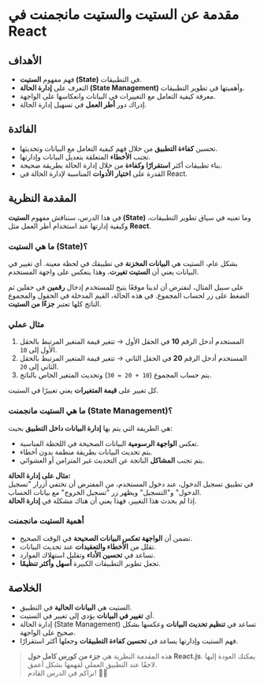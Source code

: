 # **مقدمة عن الستيت والستيت مانجمنت في React**

## **الأهداف**
- فهم مفهوم **الستيت (State)** في التطبيقات.
- التعرف على **إدارة الحالة (State Management)** وأهميتها في تطوير التطبيقات.
- معرفة كيفية التعامل مع التغييرات في البيانات وانعكاسها على الواجهة.
- إدراك دور **أطر العمل** في تسهيل إدارة الحالة.

## **الفائدة**
- تحسين **كفاءة التطبيق** من خلال فهم كيفية التعامل مع البيانات وتحديثها.
- تجنب **الأخطاء** المتعلقة بتعديل البيانات وإدارتها.
- بناء تطبيقات أكثر **استقرارًا وكفاءة** من خلال إدارة الحالة بطريقة صحيحة.
- القدرة على **اختيار الأدوات** المناسبة لإدارة الحالة في React.

## **المقدمة النظرية**
في هذا الدرس، سنناقش مفهوم **الستيت (State)** وما تعنيه في سياق تطوير التطبيقات، وكيفية إدارتها عند استخدام أطر العمل مثل **React**. 

### **ما هي الستيت (State)؟**
بشكل عام، الستيت هي **البيانات المخزنة** في تطبيقك في لحظة معينة. أي تغيير في البيانات يعني أن **الستيت تغيرت**، وهذا ينعكس على واجهة المستخدم.

على سبيل المثال، لنفترض أن لدينا موقعًا يتيح للمستخدم إدخال **رقمين** في حقلين ثم الضغط على زر لحساب المجموع. في هذه الحالة، القيم المدخلة في الحقول والمجموع الناتج كلها تعتبر **جزءًا من الستيت**. 

### **مثال عملي**
1. المستخدم أدخل الرقم **10** في الحقل الأول → تتغير قيمة المتغير المرتبط بالحقل الأول إلى `10`.
2. المستخدم أدخل الرقم **20** في الحقل الثاني → تتغير قيمة المتغير المرتبط بالحقل الثاني إلى `20`.
3. يتم حساب المجموع (`10 + 20 = 30`) وتحديث المتغير الخاص بالناتج.

كل تغيير على **قيمة المتغيرات** يعني تغييرًا في الستيت.

### **ما هي الستيت مانجمنت (State Management)؟**
هي الطريقة التي يتم بها **إدارة البيانات داخل التطبيق** بحيث:
- تعكس **الواجهة الرسومية** البيانات الصحيحة في اللحظة المناسبة.
- يتم تحديث البيانات بطريقة منظمة بدون أخطاء.
- يتم تجنب **المشاكل** الناتجة عن التحديث غير المتزامن أو العشوائي.

**مثال على إدارة الحالة:**  
في تطبيق تسجيل الدخول، عند دخول المستخدم، من المفترض أن تختفي أزرار "تسجيل الدخول" و"التسجيل" ويظهر زر "تسجيل الخروج" مع بيانات الحساب.  
إذا لم يحدث هذا التغيير، فهذا يعني أن هناك مشكلة في **إدارة الحالة**.

### **أهمية الستيت مانجمنت**
- تضمن أن **الواجهة تعكس البيانات الصحيحة** في الوقت الصحيح.
- تقلل من **الأخطاء والتعقيدات** عند تحديث البيانات.
- تساعد في **تحسين الأداء** وتقليل استهلاك الموارد.
- تجعل تطوير التطبيقات الكبيرة **أسهل وأكثر تنظيمًا**.

## **الخلاصة**
- الستيت هي **البيانات الحالية** في التطبيق.
- أي **تغيير في البيانات** يؤدي إلى تغيير في الستيت.
- إدارة الحالة (State Management) تساعد في **تنظيم تحديث البيانات** وعكسها بشكل صحيح على الواجهة.
- فهم الستيت وإدارتها يساعد في **تحسين كفاءة التطبيقات** وجعلها أكثر استقرارًا.

> هذه المقدمة النظرية هي **جزء من كورس كامل حول React.js**. يمكنك العودة إليها لاحقًا عند التطبيق العملي لفهمها بشكل أعمق.  
> نراكم في الدرس القادم! 🎯🚀

